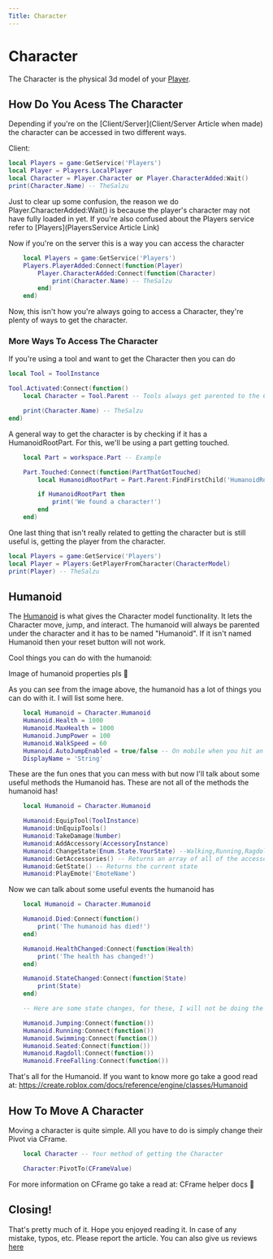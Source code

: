 ```yaml
---
Title: Character
---
```


# Character
The Character is the physical 3d model of your [Player](https://create.roblox.com/docs/reference/engine/classes/Player).

## How Do You Acess The Character
Depending if you're on the [Client/Server](Client/Server Article when made) the character can be accessed in two different ways.

Client:
```lua
local Players = game:GetService('Players')
local Player = Players.LocalPlayer
local Character = Player.Character or Player.CharacterAdded:Wait()
print(Character.Name) -- TheSalzu
```

Just to clear up some confusion, the reason we do Player.CharacterAdded:Wait() is because the player's character may not have fully loaded in yet. If you're also confused about the Players service refer to [Players](PlayersService Article Link)

Now if you're on the server this is a way you can access the character

```lua
    local Players = game:GetService('Players')
    Players.PlayerAdded:Connect(function(Player)
        Player.CharacterAdded:Connect(function(Character)
            print(Character.Name) -- TheSalzu
        end)
    end)
```

Now, this isn't how you're always going to access a Character, they're plenty of ways to get the character.

### More Ways To Access The Character
If you're using a tool and want to get the Character then you can do

```lua
local Tool = ToolInstance

Tool.Activated:Connect(function()
    local Character = Tool.Parent -- Tools always get parented to the Character

    print(Character.Name) -- TheSalzu
end)
```

A general way to get the character is by checking if it has a HumanoidRootPart. For this, we'll be using a part getting touched.

```lua
    local Part = workspace.Part -- Example

    Part.Touched:Connect(function(PartThatGotTouched)
        local HumanoidRootPart = Part.Parent:FindFirstChild('HumanoidRootPart')

        if HumanoidRootPart then
            print('We found a character!')
        end
    end)
```

One last thing that isn't really related to getting the character but is still useful is, getting the player from the character.

```lua
local Players = game:GetService('Players')
local Player = Players:GetPlayerFromCharacter(CharacterModel)
print(Player) -- TheSalzu
```


## Humanoid
The [Humanoid](https://create.roblox.com/docs/reference/engine/classes/Humanoid) is what gives the Character model functionality. It lets the Character move, jump, and interact. The humanoid will always be parented under the character and it has to be named "Humanoid". If it isn't named Humanoid then your reset button will not work.

Cool things you can do with the humanoid:

Image of humanoid properties pls :pray:

As you can see from the image above, the humanoid has a lot of things you can do with it. I will list some here.

```lua
    local Humanoid = Character.Humanoid
    Humanoid.Health = 1000
    Humanoid.MaxHealth = 1000
    Humanoid.JumpPower = 100
    Humanoid.WalkSpeed = 60
    Humanoid.AutoJumpEnabled = true/false -- On mobile when you hit an obstacle it will auto jump
    DisplayName = 'String'

```

These are the fun ones that you can mess with but now I'll talk about some useful methods the Humanoid has.
These are not all of the methods the humanoid has!

```lua
    local Humanoid = Character.Humanoid

    Humanoid:EquipTool(ToolInstance)
    Humanoid:UnEquipTools()
    Humanoid:TakeDamage(Number)
    Humanoid:AddAccessory(AccessoryInstance)
    Humanoid:ChangeState(Enum.State.YourState) --Walking,Running,Ragdoll,Sitting,Jumping
    Humanoid:GetAccessories() -- Returns an array of all of the accessories
    Humanoid:GetState() -- Returns the current state
    Humanoid:PlayEmote('EmoteName')
```

Now we can talk about some useful events the humanoid has

```lua
    local Humanoid = Character.Humanoid

    Humanoid.Died:Connect(function()
        print('The humanoid has died!')
    end)

    Humanoid.HealthChanged:Connect(function(Health)
        print('The health has changed!')
    end)

    Humanoid.StateChanged:Connect(function(State)
        print(State)
    end)

    -- Here are some state changes, for these, I will not be doing the full event with the end)

    Humanoid.Jumping:Connect(function())
    Humanoid.Running:Connect(function())
    Humanoid.Swimming:Connect(function())
    Humanoid.Seated:Connect(function())
    Humanoid.Ragdoll:Connect(function())
    Humanoid.FreeFalling:Connect(function())
```

That's all for the Humanoid. If you want to know more go take a good read at:
https://create.roblox.com/docs/reference/engine/classes/Humanoid

## How To Move A Character
Moving a character is quite simple. All you have to do is simply change their Pivot via CFrame.

```lua
    local Character -- Your method of getting the Character

    Character:PivotTo(CFrameValue)
```

For more information on CFrame go take a read at:
CFrame helper docs :pray:   

## Closing!
That's pretty much of it. Hope you enjoyed reading it. In case of any mistake, typos, etc. Please report the article. You can also give us reviews [here](https://rodevs-helpers.github.io/Helpers-Documents/Others/Help%20Us%21/)